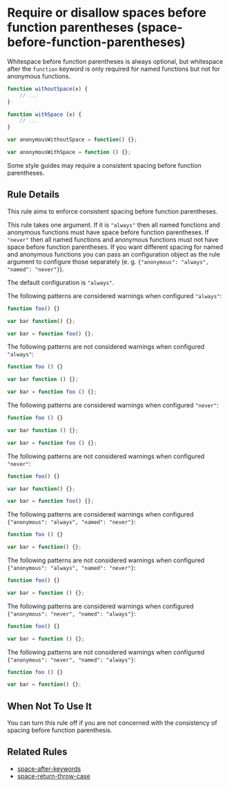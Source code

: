 # Require or disallow spaces before function parentheses (space-before-function-parentheses)

Whitespace before function parentheses is always optional, but whitespace after the `function` keyword is only required
for named functions but not for anonymous functions.

```js
function withoutSpace(x) {
    // ...
}

function withSpace (x) {
    // ...
}

var anonymousWithoutSpace = function() {};

var anonymousWithSpace = function () {};
```

Some style guides may require a consistent spacing before function parentheses.

## Rule Details

This rule aims to enforce consistent spacing before function parentheses.

This rule takes one argument. If it is `"always"` then all named functions and anonymous functions must have space before function parentheses.
If `"never"` then all named functions and anonymous functions must not have space before function parentheses.
If you want different spacing for named and anonymous functions you can pass an configuration object as the rule argument to configure those separately
(e. g. `{"anonymous": "always", "named": "never"}`).

The default configuration is `"always"`.


The following patterns are considered warnings when configured `"always"`:

```js
function foo() {}

var bar function() {};

var bar = function foo() {};
```

The following patterns are not considered warnings when configured `"always"`:

```js
function foo () {}

var bar function () {};

var bar = function foo () {};
```

The following patterns are considered warnings when configured `"never"`:

```js
function foo () {}

var bar function () {};

var bar = function foo () {};
```

The following patterns are not considered warnings when configured `"never"`:

```js
function foo() {}

var bar function() {};

var bar = function foo() {};
```

The following patterns are considered warnings when configured `{"anonymous": "always", "named": "never"}`:

```js
function foo () {}

var bar = function() {};
```

The following patterns are not considered warnings when configured `{"anonymous": "always", "named": "never"}`:

```js
function foo() {}

var bar = function () {};
```

The following patterns are considered warnings when configured `{"anonymous": "never", "named": "always"}`:

```js
function foo() {}

var bar = function () {};
```

The following patterns are not considered warnings when configured `{"anonymous": "never", "named": "always"}`:

```js
function foo () {}

var bar = function() {};
```

## When Not To Use It

You can turn this rule off if you are not concerned with the consistency of spacing before function parenthesis.

## Related Rules

* [space-after-keywords](space-after-keywords.md)
* [space-return-throw-case](space-return-throw-case.md)
